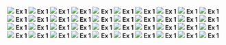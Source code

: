 ![](/assets/materials_1.png)
**Ex 1**
![](/assets/materials_2.png)
**Ex 1**
![](/assets/materials_3.png)
**Ex 1**
![](/assets/materials_4.png)
**Ex 1**
![](/assets/materials_5.png)
**Ex 1**
![](/assets/materials_6.png)
**Ex 1**
![](/assets/materials_7.png)
**Ex 1**
![](/assets/materials_8.png)
**Ex 1**
![](/assets/materials_9.png)
**Ex 1**
![](/assets/materials_10.png)
**Ex 1**
![](/assets/materials_11.png)
**Ex 1**
![](/assets/materials_12.png)
**Ex 1**
![](/assets/materials_13.png)
**Ex 1**
![](/assets/materials_14.png)
**Ex 1**
![](/assets/materials_15.png)
**Ex 1**
![](/assets/materials_16.png)
**Ex 1**
![](/assets/materials_17.png)
**Ex 1**
![](/assets/materials_18.png)
**Ex 1**
![](/assets/materials_19.png)
**Ex 1**
![](/assets/materials_20.png)
**Ex 1**
![](/assets/materials_21.png)
**Ex 1**
![](/assets/materials_22.png)
**Ex 1**
![](/assets/materials_23.png)
**Ex 1**
![](/assets/materials_24.png)
**Ex 1**
![](/assets/materials_25.png)
**Ex 1**
![](/assets/materials_26.png)
**Ex 1**
![](/assets/materials_27.png)
**Ex 1**
![](/assets/materials_28.png)
**Ex 1**
![](/assets/materials_29.png)
**Ex 1**
![](/assets/materials_30.png)
**Ex 1**
![](/assets/materials_31.png)
**Ex 1**
![](/assets/materials_32.png)
**Ex 1**
![](/assets/materials_33.png)
**Ex 1**
![](/assets/materials_34.png)
**Ex 1**
![](/assets/materials_35.png)
**Ex 1**
![](/assets/materials_36.png)
**Ex 1**
![](/assets/materials_37.png)
**Ex 1**
![](/assets/materials_38.png)
**Ex 1**
![](/assets/materials_39.png)
**Ex 1**
![](/assets/materials_40.png)
**Ex 1**






